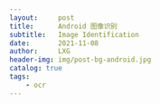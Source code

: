 ```yaml
---
layout:     post
title:      Android 图像识别
subtitle:   Image Identification
date:       2021-11-08
author:     LXG
header-img: img/post-bg-android.jpg
catalog: true
tags:
    - ocr
---
```



